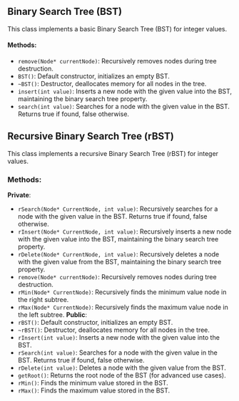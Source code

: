 ## Binary Search Tree (BST)
This class implements a basic Binary Search Tree (BST) for integer values.

#### Methods:
- `remove(Node* currentNode)`: Recursively removes nodes during tree destruction.
- `BST()`: Default constructor, initializes an empty BST.
- `~BST()`: Destructor, deallocates memory for all nodes in the tree.
- `insert(int value)`: Inserts a new node with the given value into the BST, maintaining the binary search tree property.
- `search(int value)`: Searches for a node with the given value in the BST. Returns true if found, false otherwise.

## Recursive Binary Search Tree (rBST)
This class implements a recursive Binary Search Tree (rBST) for integer values.

### Methods:
**Private**:
- `rSearch(Node* CurrentNode, int value)`: Recursively searches for a node with the given value in the BST. Returns true if found, false otherwise.
- `rInsert(Node* CurrentNode, int value)`: Recursively inserts a new node with the given value into the BST, maintaining the binary search tree property.
- `rDelete(Node* CurrentNode, int value)`: Recursively deletes a node with the given value from the BST, maintaining the binary search tree property.
- `remove(Node* currentNode)`: Recursively removes nodes during tree destruction.
- `rMin(Node* CurrentNode)`: Recursively finds the minimum value node in the right subtree.
- `rMax(Node* CurrentNode)`: Recursively finds the maximum value node in the left subtree.
**Public**:
- `rBST()`: Default constructor, initializes an empty BST.
- `~rBST()`: Destructor, deallocates memory for all nodes in the tree.
- `rInsert(int value)`: Inserts a new node with the given value into the BST.
- `rSearch(int value)`: Searches for a node with the given value in the BST. Returns true if found, false otherwise.
- `rDelete(int value)`: Deletes a node with the given value from the BST.
- `getRoot()`: Returns the root node of the BST (for advanced use cases).
- `rMin()`: Finds the minimum value stored in the BST.
- `rMax()`: Finds the maximum value stored in the BST.
